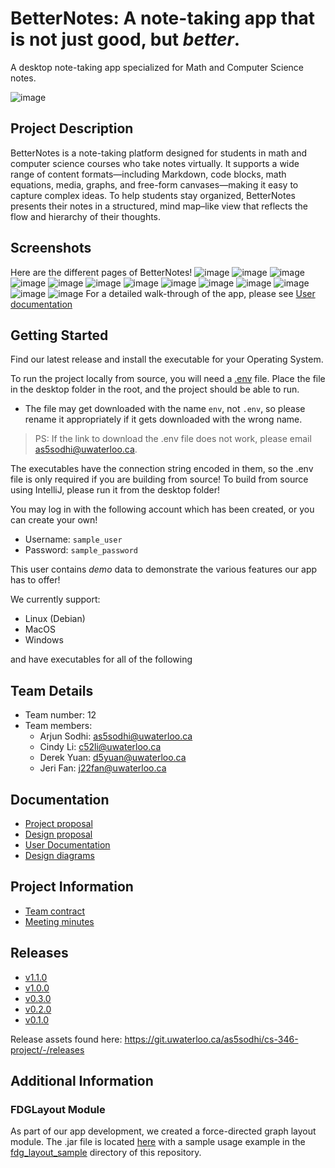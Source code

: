 # BetterNotes: A note-taking app that is not just good, but _better_.

A desktop note-taking app specialized for Math and Computer Science notes.


![image](https://git.uwaterloo.ca/as5sodhi/cs-346-project/-/raw/main/desktop/src/main/resources/betternotes_logo.png?ref_type=heads)

## Project Description
BetterNotes is a note-taking platform designed for students in math and computer science courses who take notes virtually. 
It supports a wide range of content formats—including Markdown, code blocks, math equations, media, graphs, and free-form 
canvases—making it easy to capture complex ideas. 
To help students stay organized, BetterNotes presents their notes in a structured, 
mind map–like view that reflects the flow and hierarchy of their thoughts.

## Screenshots
Here are the different pages of BetterNotes!
![image](https://git.uwaterloo.ca/as5sodhi/cs-346-project/-/raw/eraser-fix-2/desktop/src/main/resources/1.png?ref_type=heads)
![image](https://git.uwaterloo.ca/as5sodhi/cs-346-project/-/raw/eraser-fix-2/desktop/src/main/resources/2.png?ref_type=heads)
![image](https://git.uwaterloo.ca/as5sodhi/cs-346-project/-/raw/eraser-fix-2/desktop/src/main/resources/3.png?ref_type=heads)
![image](https://git.uwaterloo.ca/as5sodhi/cs-346-project/-/raw/eraser-fix-2/desktop/src/main/resources/4.png?ref_type=heads)
![image](https://git.uwaterloo.ca/as5sodhi/cs-346-project/-/raw/eraser-fix-2/desktop/src/main/resources/5.png?ref_type=heads)
![image](https://git.uwaterloo.ca/as5sodhi/cs-346-project/-/raw/eraser-fix-2/desktop/src/main/resources/6.png?ref_type=heads)
![image](https://git.uwaterloo.ca/as5sodhi/cs-346-project/-/raw/eraser-fix-2/desktop/src/main/resources/7.png?ref_type=heads)
![image](https://git.uwaterloo.ca/as5sodhi/cs-346-project/-/raw/eraser-fix-2/desktop/src/main/resources/8.png?ref_type=heads)
![image](https://git.uwaterloo.ca/as5sodhi/cs-346-project/-/raw/eraser-fix-2/desktop/src/main/resources/9.png?ref_type=heads)
![image](https://git.uwaterloo.ca/as5sodhi/cs-346-project/-/raw/eraser-fix-2/desktop/src/main/resources/10.png?ref_type=heads)
![image](https://git.uwaterloo.ca/as5sodhi/cs-346-project/-/raw/eraser-fix-2/desktop/src/main/resources/11.png?ref_type=heads)
![image](https://git.uwaterloo.ca/as5sodhi/cs-346-project/-/raw/eraser-fix-2/desktop/src/main/resources/12.png?ref_type=heads)
![image](https://git.uwaterloo.ca/as5sodhi/cs-346-project/-/raw/eraser-fix-2/desktop/src/main/resources/13.png?ref_type=heads)
For a detailed walk-through of the app, please see [User documentation](https://git.uwaterloo.ca/as5sodhi/cs-346-project/-/wikis/User-Guide)

## Getting Started
Find our latest release and install the executable for your Operating System.

To run the project locally from source, you will need a [.env](https://uofwaterloo-my.sharepoint.com/:u:/r/personal/as5sodhi_uwaterloo_ca/Documents/CS346%20execs/.env?csf=1&web=1&e=yBzsIH) file.
Place the file in the desktop folder in the root, and the project should be able to run.
- The file may get downloaded with the name `env`, not `.env`, so please rename it appropriately if it gets downloaded with the wrong name.

> PS: If the link to download the .env file does not work, please email as5sodhi@uwaterloo.ca.

The executables have the connection string encoded in them, so the .env file is only required if you are building from source! To build from source using IntelliJ, please run it from the desktop folder!

You may log in with the following account which has been created, or you can create your own!
- Username: `sample_user`
- Password: `sample_password`

This user contains *demo* data to demonstrate the various features our app has to offer!

We currently support:
- Linux (Debian)
- MacOS
- Windows

and have executables for all of the following

## Team Details
* Team number: 12
* Team members:
  * Arjun Sodhi: as5sodhi@uwaterloo.ca
  * Cindy Li: c52li@uwaterloo.ca
  * Derek Yuan: d5yuan@uwaterloo.ca
  * Jeri Fan: j22fan@uwaterloo.ca

## Documentation
* [Project proposal](https://git.uwaterloo.ca/as5sodhi/cs-346-project/-/wikis/project-proposal)
* [Design proposal](https://git.uwaterloo.ca/as5sodhi/cs-346-project/-/wikis/design-proposal)
* [User Documentation](https://git.uwaterloo.ca/as5sodhi/cs-346-project/-/wikis/User-Guide)
* [Design diagrams](https://git.uwaterloo.ca/as5sodhi/cs-346-project/-/wikis/Design-Diagrams)

## Project Information
* [Team contract](https://git.uwaterloo.ca/as5sodhi/cs-346-project/-/wikis/team-contract)
* [Meeting minutes](https://git.uwaterloo.ca/as5sodhi/cs-346-project/-/wikis/meeting-minutes)

## Releases
* [v1.1.0](https://git.uwaterloo.ca/as5sodhi/cs-346-project/-/wikis/Releases/v1.1.0)
* [v1.0.0](https://git.uwaterloo.ca/as5sodhi/cs-346-project/-/wikis/Releases/v1.0.0)
* [v0.3.0](https://git.uwaterloo.ca/as5sodhi/cs-346-project/-/wikis/Releases/v0.3.0)
* [v0.2.0](https://git.uwaterloo.ca/as5sodhi/cs-346-project/-/wikis/Releases/v0.2.0)
* [v0.1.0](https://git.uwaterloo.ca/as5sodhi/cs-346-project/-/wikis/Releases/v0.1.0)

Release assets found here: https://git.uwaterloo.ca/as5sodhi/cs-346-project/-/releases

## Additional Information

### FDGLayout Module

As part of our app development, we created a force-directed graph layout module. The .jar file is located [here](fdg_layout/jar)
with a sample usage example in the [fdg_layout_sample](fdg_layout_sample) directory of this repository. 